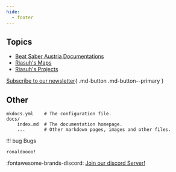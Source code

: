 ```yaml
---
hide:
  - footer
---
```


## Topics

* [Beat Saber Austria Documentations](./bsat_docs)
* [Riasuh's Maps](./ria_maps)
* [Riasuh's Projects](./ria_projects)
  
[Subscribe to our newsletter](#){ .md-button .md-button--primary }
## Other




    mkdocs.yml    # The configuration file.
    docs/
        index.md  # The documentation homepage.
        ...       # Other markdown pages, images and other files.

    
!!! bug Bugs
    
    ronaldoooo!




:fontawesome-brands-discord: [Join our discord Server!](https://www.mkdocs.org)